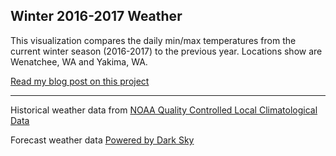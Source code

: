 ## Winter 2016-2017 Weather

This visualization compares the daily min/max temperatures from the current winter season (2016-2017) to the previous year.  Locations show are Wenatchee, WA and Yakima, WA.


[Read my blog post on this project](https://blog.johnhagler.com/2017/01/16/weather-visualization-d3/)

----------------------

Historical weather data from [NOAA Quality Controlled Local Climatological Data](https://www.ncdc.noaa.gov/data-access/land-based-station-data/land-based-datasets/quality-controlled-local-climatological-data-qclcd)

Forecast weather data [Powered by Dark Sky](https://darksky.net/)

